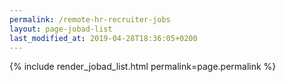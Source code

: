 ```yaml
---
permalink: /remote-hr-recruiter-jobs
layout: page-jobad-list
last_modified_at: 2019-04-28T18:36:05+0200
---
```

{% include render_jobad_list.html permalink=page.permalink %}
